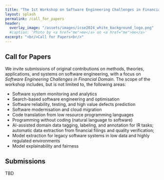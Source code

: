 ```yaml
---
title: "The 1st Workshop on Software Engineering Challenges in Financial Firms (FinanSE)"
layout: splash
permalink: /call_for_papers
header:
  overlay_image: "/assets/images/icse2024_white_background_logo.png"
  #caption: 'Photo by <a href="me">me</a> on <a href="me">me</a>'
excerpt: "<br/>Call for Papers<br/>"
---
```


<h2>Call for Papers</h2>

We invite submissions of original contributions on methods, theories, applications, and systems on software engineering, with a focus on *Software Engineering Challenges in Financial Domain*. The scope of the workshop includes, but is not limited to, the following areas:

- Software system monitoring and analytics
- Search-based software engineering and optimisation 
- Software reliability, testing, and high value defects prediction
- Software modernisation and cloud migration
- Code translation from low resource programming languages
- Programming without coding (natural language to software)
- AI-assisted domain data tagging, labeling, and annotation for IR tasks;  automatic data extraction from financial filings and quality verification; 
- Model extraction for legacy software systems in low data and highly regulated environments
- Model explainability and fairness


<h2>Submissions</h2>

TBD